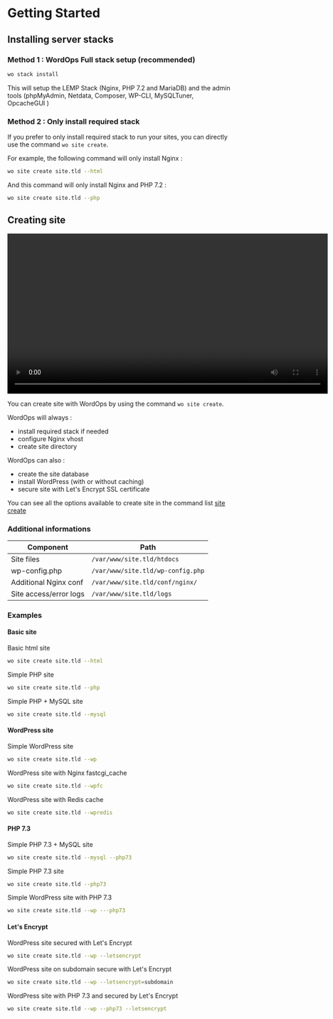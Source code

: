 # Getting Started

## Installing server stacks

### Method 1 : WordOps Full stack setup (recommended)

```bash
wo stack install
```

This will setup the LEMP Stack (Nginx, PHP 7.2 and MariaDB) and the admin tools (phpMyAdmin, Netdata, Composer, WP-CLI, MySQLTuner, OpcacheGUI )

### Method 2 : Only install required stack

If you prefer to only install required stack to run your sites, you can directly use the command `wo site create`.

For example, the following command will only install Nginx :

```bash
wo site create site.tld --html
```

And this command will only install Nginx and PHP 7.2 :

```bash
wo site create site.tld --php
```

## Creating site

<video align="center" src="/images/wo-site.webm" width="720" autoplay="" loop="">
</video>

You can create site with WordOps by using the command `wo site create`.

WordOps will always :

- install required stack if needed
- configure Nginx vhost
- create site directory

WordOps can also :

- create the site database
- install WordPress (with or without caching)
- secure site with Let's Encrypt SSL certificate

You can see all the options available to create site in the command list [site create](commands/site.md#site-create)

### Additional informations

Component              | Path
---------------------- | ---------------------------------
Site files             | `/var/www/site.tld/htdocs`        |
wp-config.php          | `/var/www/site.tld/wp-config.php` |
Additional Nginx conf  | `/var/www/site.tld/conf/nginx/`   |
Site access/error logs | `/var/www/site.tld/logs`          |

### Examples

#### Basic site

Basic html site

```bash
wo site create site.tld --html
```

Simple PHP site

```bash
wo site create site.tld --php
```

Simple PHP + MySQL site

```bash
wo site create site.tld --mysql
```

#### WordPress site

Simple WordPress site

```bash
wo site create site.tld --wp
```

WordPress site with Nginx fastcgi_cache

```bash
wo site create site.tld --wpfc
```

WordPress site with Redis cache

```bash
wo site create site.tld --wpredis
```

#### PHP 7.3

Simple PHP 7.3 + MySQL site

```bash
wo site create site.tld --mysql --php73
```

Simple PHP 7.3 site

```bash
wo site create site.tld --php73
```

Simple WordPress site with PHP 7.3

```bash
wo site create site.tld --wp ---php73
```

#### Let's Encrypt

WordPress site secured with Let's Encrypt

```bash
wo site create site.tld --wp --letsencrypt
```

WordPress site on subdomain secure with Let's Encrypt

```bash
wo site create site.tld --wp --letsencrypt=subdomain
```

WordPress site with PHP 7.3 and secured by Let's Encrypt

```bash
wo site create site.tld --wp --php73 --letsencrypt
```
